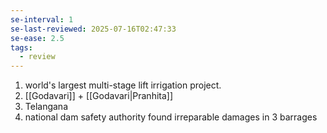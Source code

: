 ```yaml
---
se-interval: 1
se-last-reviewed: 2025-07-16T02:47:33
se-ease: 2.5
tags:
  - review
---
```

1. world's largest multi-stage lift irrigation project.
2. [[Godavari]] + [[Godavari|Pranhita]]
3. Telangana
4. national dam safety authority found irreparable damages in 3 barrages